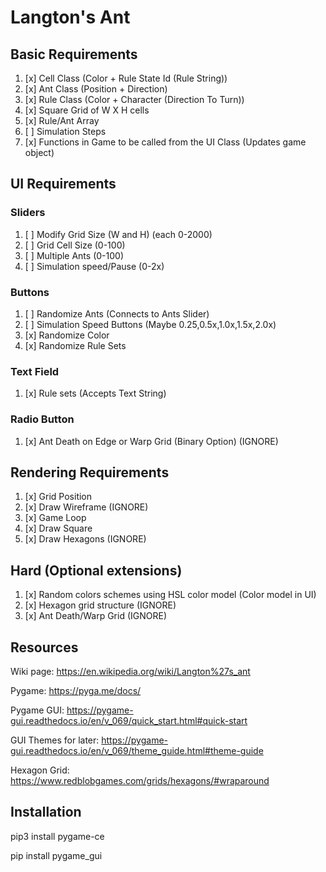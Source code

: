 # Langton's Ant
## Basic Requirements
1. [x] Cell Class (Color + Rule State Id (Rule String))
2. [x] Ant Class (Position + Direction)
3. [x] Rule Class (Color + Character (Direction To Turn))
4. [x] Square Grid of W X H cells
5. [x] Rule/Ant Array
6. [ ] Simulation Steps
7. [x] Functions in Game to be called from the UI Class (Updates game object)

## UI Requirements
### Sliders
1. [ ] Modify Grid Size (W and H) (each 0-2000)
2. [ ] Grid Cell Size (0-100)
3. [ ] Multiple Ants (0-100)
4. [ ] Simulation speed/Pause (0-2x)

### Buttons
1. [ ] Randomize Ants (Connects to Ants Slider)
2. [ ] Simulation Speed Buttons (Maybe 0.25,0.5x,1.0x,1.5x,2.0x)
3. [x] Randomize Color
3. [x] Randomize Rule Sets

### Text Field
1. [x] Rule sets (Accepts Text String)

### Radio Button
1. [x] Ant Death on Edge or Warp Grid (Binary Option) (IGNORE)

## Rendering Requirements
1. [x] Grid Position
2. [x] Draw Wireframe (IGNORE)
3. [x] Game Loop
4. [x] Draw Square
5. [x] Draw Hexagons (IGNORE)

## Hard (Optional extensions)
1. [x] Random colors schemes using HSL color model (Color model in UI)
2. [x] Hexagon grid structure (IGNORE)
3. [x] Ant Death/Warp Grid (IGNORE)

## Resources

Wiki page: https://en.wikipedia.org/wiki/Langton%27s_ant

Pygame: https://pyga.me/docs/

Pygame GUI: https://pygame-gui.readthedocs.io/en/v_069/quick_start.html#quick-start

GUI Themes for later: https://pygame-gui.readthedocs.io/en/v_069/theme_guide.html#theme-guide

Hexagon Grid: https://www.redblobgames.com/grids/hexagons/#wraparound

## Installation
pip3 install pygame-ce

pip install pygame_gui

